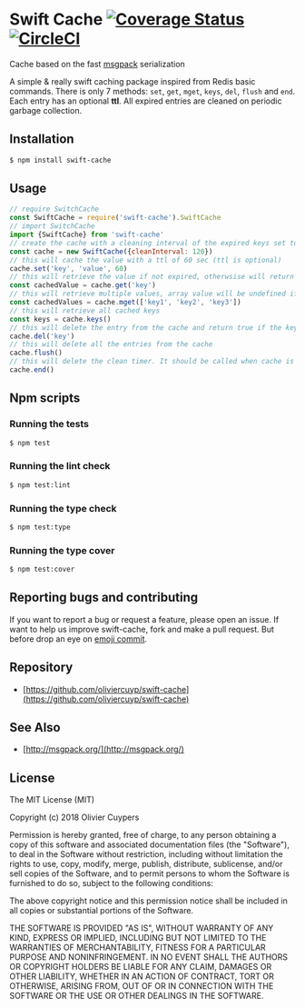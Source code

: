 # Swift Cache [![Coverage Status](https://coveralls.io/repos/github/OlivierCuyp/swift-cache/badge.svg?branch=master)](https://coveralls.io/github/OlivierCuyp/swift-cache?branch=master) [![CircleCI](https://circleci.com/gh/OlivierCuyp/swift-cache.svg?style=svg)](https://circleci.com/gh/OlivierCuyp/swift-cache)

Cache based on the fast [msgpack](https://msgpack.org) serialization

A simple & really swift caching package inspired from Redis basic commands.
There is only 7 methods: `set`, `get`, `mget`, `keys`, `del`, `flush` and `end`.
Each entry has an optional **ttl**.
All expired entries are cleaned on periodic garbage collection.

## Installation

```sh
$ npm install swift-cache
```

## Usage

```js
// require SwitchCache
const SwiftCache = require('swift-cache').SwiftCache
// import SwitchCache
import {SwiftCache} from 'swift-cache'
// create the cache with a cleaning interval of the expired keys set to 120 sec (default: 60 sec)
const cache = new SwiftCache({cleanInterval: 120})
// this will cache the value with a ttl of 60 sec (ttl is optional)
cache.set('key', 'value', 60)
// this will retrieve the value if not expired, otherwsise will return undefined
const cachedValue = cache.get('key')
// this will retrieve multiple values, array value will be undefined if key doesn't exists
const cachedValues = cache.mget(['key1', 'key2', 'key3'])
// this will retrieve all cached keys
const keys = cache.keys()
// this will delete the entry from the cache and return true if the key existed
cache.del('key')
// this will delete all the entries from the cache
cache.flush()
// this will delete the clean timer. It should be called when cache is not needed anymore
cache.end()
```

## Npm scripts

### Running the tests

```sh
$ npm test
```

### Running the lint check

```sh
$ npm test:lint
```

### Running the type check

```sh
$ npm test:type
```

### Running the type cover

```sh
$ npm test:cover
```

## Reporting bugs and contributing

If you want to report a bug or request a feature, please open an issue.
If want to help us improve swift-cache, fork and make a pull request. But before drop an eye on [emoji commit](https://github.com/slashsBin/styleguide-git-commit-message).

## Repository

- [https://github.com/oliviercuyp/swift-cache](https://github.com/oliviercuyp/swift-cache)

## See Also

- [http://msgpack.org/](http://msgpack.org/)

## License

The MIT License (MIT)

Copyright (c) 2018 Olivier Cuypers

Permission is hereby granted, free of charge, to any person obtaining a copy
of this software and associated documentation files (the "Software"), to deal
in the Software without restriction, including without limitation the rights
to use, copy, modify, merge, publish, distribute, sublicense, and/or sell
copies of the Software, and to permit persons to whom the Software is
furnished to do so, subject to the following conditions:

The above copyright notice and this permission notice shall be included in all
copies or substantial portions of the Software.

THE SOFTWARE IS PROVIDED "AS IS", WITHOUT WARRANTY OF ANY KIND, EXPRESS OR
IMPLIED, INCLUDING BUT NOT LIMITED TO THE WARRANTIES OF MERCHANTABILITY,
FITNESS FOR A PARTICULAR PURPOSE AND NONINFRINGEMENT. IN NO EVENT SHALL THE
AUTHORS OR COPYRIGHT HOLDERS BE LIABLE FOR ANY CLAIM, DAMAGES OR OTHER
LIABILITY, WHETHER IN AN ACTION OF CONTRACT, TORT OR OTHERWISE, ARISING FROM,
OUT OF OR IN CONNECTION WITH THE SOFTWARE OR THE USE OR OTHER DEALINGS IN THE
SOFTWARE.
